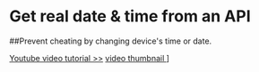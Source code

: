 # Get real date & time from an API
##Prevent cheating by changing device's time or date.

[Youtube video tutorial >>](https://www.youtube.com/watch?v=uJK1ajLaq6I)
[video thumbnail ](http://img.youtube.com/vi/uJK1ajLaq6I/0.jpg)]
